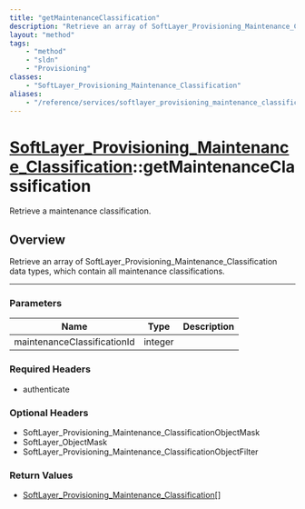 ```yaml
---
title: "getMaintenanceClassification"
description: "Retrieve an array of SoftLayer_Provisioning_Maintenance_Classification data types, which contain all maintenance classif... "
layout: "method"
tags:
    - "method"
    - "sldn"
    - "Provisioning"
classes:
    - "SoftLayer_Provisioning_Maintenance_Classification"
aliases:
    - "/reference/services/softlayer_provisioning_maintenance_classification/getMaintenanceClassification"
---
```

# [SoftLayer_Provisioning_Maintenance_Classification](/reference/services/SoftLayer_Provisioning_Maintenance_Classification)::getMaintenanceClassification


Retrieve a maintenance classification.


## Overview 
Retrieve an array of SoftLayer_Provisioning_Maintenance_Classification data types, which contain all maintenance classifications. 

-----

### Parameters 
|Name | Type | Description |
| --- | --- | --- |
|maintenanceClassificationId| integer| |


### Required Headers
* authenticate


### Optional Headers
* SoftLayer_Provisioning_Maintenance_ClassificationObjectMask
* SoftLayer_ObjectMask
* SoftLayer_Provisioning_Maintenance_ClassificationObjectFilter

### Return Values
* <a href='/reference/datatypes/SoftLayer_Provisioning_Maintenance_Classification'>SoftLayer_Provisioning_Maintenance_Classification[] </a>




